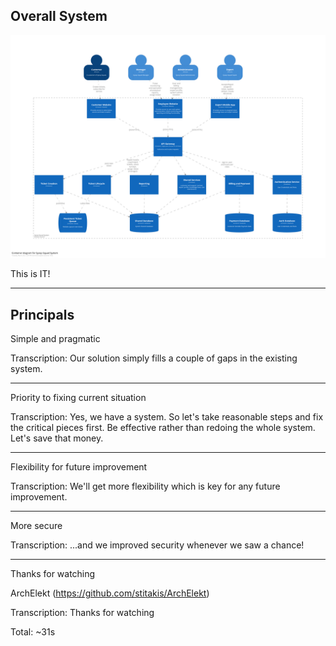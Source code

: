 ## Overall System
![](../Solution%20Background/resources/Containers.png)

This is IT!

---

## Principals

Simple and pragmatic

Transcription:
Our solution simply fills a couple of gaps in the existing system.

---

Priority to fixing current situation

Transcription:
Yes, we have a system. So let's take reasonable steps and fix the critical pieces first. Be effective rather than redoing the whole system. Let's save that money.

---

Flexibility for future improvement

Transcription:
We'll get more flexibility which is key for any future improvement.

---

More secure

Transcription:
...and we improved security whenever we saw a chance!

---

Thanks for watching

ArchElekt (https://github.com/stitakis/ArchElekt)


Transcription:
Thanks for watching


Total: ~31s
